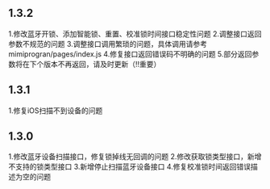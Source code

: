 ## 1.3.2
  1.修改蓝牙开锁、添加智能锁、重置、校准锁时间接口稳定性问题
  2.调整接口返回参数不规范的问题
  3.调整接口调用繁琐的问题，具体调用请参考mimiprogran/pages/index.js
  4.修复接口返回错误码不明确的问题
  5.部分返回参数将在下个版本不再返回，请及时更新（!!重要）

## 1.3.1
  1.修复iOS扫描不到设备的问题

## 1.3.0
  1.修改蓝牙设备扫描接口，修复锁掉线无回调的问题
  2.修改获取锁类型接口，新增不支持的锁类型接口
  3.新增停止扫描蓝牙设备接口
  4.修复校准锁时间返回错误描述为空的问题